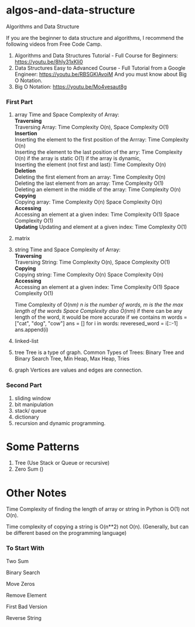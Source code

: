 # algos-and-data-structure
Algorithms and Data Structure<br>

If you are the beginner to data structure and algorithms, I recommend the following videos from Free Code Camp.
1. Algorithms and Data Structures Tutorial - Full Course for Beginners: https://youtu.be/8hly31xKli0
2. Data Structures Easy to Advanced Course - Full Tutorial from a Google Engineer: https://youtu.be/RBSGKlAvoiM
And you must know about Big O Notation.
3. Big O Notation: https://youtu.be/Mo4vesaut8g

### First Part
1. array
   Time and Space Complexity of Array:\
   **Traversing**\
   Traversing Array: Time Complexity O(n), Space Complexity O(1)\
   **Insertion**\
   Inserting the element to the first position of the Arrray: Time Complexity O(n)\
   Inserting the element to the last position of the arry: Time Complexity O(n) if the array is static O(1) if the array is dynamic, \
   Inserting the element (not first and last): Time Complexity O(n)\
   **Deletion**\
   Deleting the first element from an array: Time Complexity O(n)\
   Deleting the last element from an array: Time Complexity O(1)\
   Deleting an element in the middle of the array: Time Complexity O(n)\
   **Copying**\
   Copying array: Time Complexity O(n) Space Complexity O(n)  \
   **Accessing**\
   Accessing an element at a given index: Time Complexity O(1) Space Complexity O(1)\
   **Updating**
   Updating and element at a given index: Time Complexity O(1)
2. matrix
3. string
 Time and Space Complexity of Array:\
   **Traversing**\
   Traversing String: Time Complexity O(n), Space Complexity O(1)\
   **Copying**\
   Copying string: Time Complexity O(n) Space Complexity O(n)\
    **Accessing**\
   Accessing an element at a given index: Time Complexity O(1) Space Complexity O(1)
   
   Time Complexity of O(n*m) n is the number of words, m is the the max length of the words
   Space Complexity also O(n*m) if there can be any length of the word, it would be more accurate if we contains m
   words = ["cat", "dog", "cow"]
   ans = []
   for i in words:
       reveresed_word = i[::-1]
       ans.append(i)
       
       
   
4. linked-list

5. tree
   Tree is a type of graph. Common Types of Trees: Binary Tree and Binary Search Tree, Min Heap, Max Heap, Tries
7. graph
   Vertices are values and edges are connection.

### Second Part
1. sliding window
2. bit manipulation
3. stack/ queue
4. dictionary
5. recursion and dynamic programming.

# Some Patterns
1. Tree (Use Stack or Queue or recursive)
2. Zero Sum ()


# Other Notes
Time Complexity of finding the length of array or string in Python is O(1) not O(n).

Time complexity of copying a string is O(n**2) not O(n). (Generally, but can be different based on the programming language)


### To Start With
Two Sum

Binary Search

Move Zeros

Remove Element

First Bad Version

Reverse String
